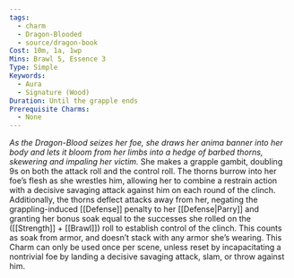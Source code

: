 ```yaml
---
tags:
  - charm
  - Dragon-Blooded
  - source/dragon-book
Cost: 10m, 1a, 1wp
Mins: Brawl 5, Essence 3
Type: Simple
Keywords:
  - Aura
  - Signature (Wood)
Duration: Until the grapple ends
Prerequisite Charms:
  - None
---
```

*As the Dragon-Blood seizes her foe, she draws her anima banner into her body and lets it bloom from her limbs into a hedge of barbed thorns, skewering and impaling her victim.*
She makes a grapple gambit, doubling 9s on both the attack roll and the control roll. The thorns burrow into her foe’s flesh as she wrestles him, allowing her to combine a restrain action with a decisive savaging attack against him on each round of the clinch. Additionally, the thorns deflect attacks away from her, negating the grappling-induced [[Defense]] penalty to her [[Defense|Parry]] and granting her bonus soak equal to the successes she rolled on the ([[Strength]] + [[Brawl]]) roll to establish control of the clinch. This counts as soak from armor, and doesn’t stack with any armor she’s wearing. This Charm can only be used once per scene, unless reset by incapacitating a nontrivial foe by landing a decisive savaging attack, slam, or throw against him.